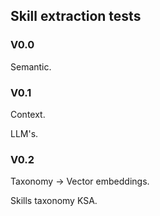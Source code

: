 ## Skill extraction tests




### V0.0

Semantic.





### V0.1

Context.

LLM's.





### V0.2

Taxonomy -> Vector embeddings.

Skills taxonomy KSA.

